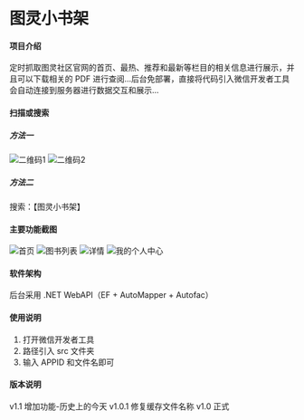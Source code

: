# 图灵小书架

#### 项目介绍
定时抓取图灵社区官网的首页、最热、推荐和最新等栏目的相关信息进行展示，并且可以下载相关的 PDF 进行查阅...后台免部署，直接将代码引入微信开发者工具会自动连接到服务器进行数据交互和展示...

#### 扫描或搜索
##### 方法一
![二维码1](http://pc8xyrz0g.bkt.clouddn.com/ituring_small_bookshelf/scan1.jpg)
![二维码2](http://pc8xyrz0g.bkt.clouddn.com/ituring_small_bookshelf/scan2.jpg)

##### 方法二
搜索：【图灵小书架】

#### 主要功能截图
![首页](http://pc8xyrz0g.bkt.clouddn.com/ituring_small_bookshelf/home.png)
![图书列表](http://pc8xyrz0g.bkt.clouddn.com/ituring_small_bookshelf/books.png)
![详情](http://pc8xyrz0g.bkt.clouddn.com/ituring_small_bookshelf/detail.png)
![我的个人中心](http://pc8xyrz0g.bkt.clouddn.com/ituring_small_bookshelf/my.png)

#### 软件架构
后台采用 .NET WebAPI（EF + AutoMapper + Autofac）

#### 使用说明

1. 打开微信开发者工具
2. 路径引入 src 文件夹
3. 输入 APPID 和文件名即可

#### 版本说明
v1.1 增加功能-历史上的今天
v1.0.1 修复缓存文件名称
v1.0 正式



